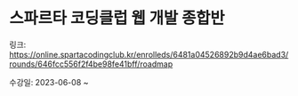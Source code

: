# 스파르타 코딩클럽 웹 개발 종합반


링크: https://online.spartacodingclub.kr/enrolleds/6481a04526892b9d4ae6bad3/rounds/646fcc556f2f4be98fe41bff/roadmap

수강일: 2023-06-08 ~